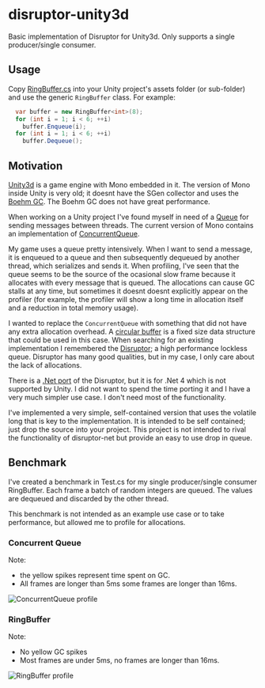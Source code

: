 # disruptor-unity3d
Basic implementation of Disruptor for Unity3d. Only supports a single producer/single consumer.

## Usage

Copy [RingBuffer.cs](https://github.com/dave-hillier/disruptor-unity3d/blob/master/DisruptorUnity3d/Assets/RingBuffer.cs)  into your Unity project's assets folder (or sub-folder) and use the generic `RingBuffer` class.
For example:

```csharp
  var buffer = new RingBuffer<int>(8);
  for (int i = 1; i < 6; ++i)
    buffer.Enqueue(i);
  for (int i = 1; i < 6; ++i)
    buffer.Dequeue();
```

## Motivation

[Unity3d](http://unity3d.com/) is a game engine with Mono embedded in it. The version of Mono inside Unity is very old; it doesnt have the SGen collector and uses the [Boehm GC](http://www.hboehm.info/gc/). The Boehm GC does not have great performance. 

When working on a Unity project I've found myself in need of a [Queue](http://en.wikipedia.org/wiki/Queue_%28abstract_data_type%29) for sending messages between threads. The current version of Mono contains an implementation of [ConcurrentQueue](https://github.com/mono/mono/blob/effa4c07ba850bedbe1ff54b2a5df281c058ebcb/mcs/class/corlib/System.Collections.Concurrent/ConcurrentQueue.cs). 

My game uses a queue pretty intensively. When I want to send a message, it is enqueued to a queue and then subsequently dequeued by another thread, which serializes and sends it. When profiling, I've seen that the queue seems to be the source of the ocasional slow frame because it allocates with every message that is queued. The allocations can cause GC stalls at any time, but sometimes it doesnt doesnt explicitly appear on the profiler (for example, the profiler will show a long time in allocation itself and a reduction in total memory usage). 

I wanted to replace the `ConcurrentQueue` with something that did not have any extra allocation overhead. A [circular buffer](http://en.wikipedia.org/wiki/Circular_buffer) is a fixed size data structure that could be used in this case. When searching for an existing implementation I remembered the [Disruptor](https://lmax-exchange.github.io/disruptor/); a high performance lockless queue. Disruptor has many good qualities, but in my case, I only care about the lack of allocations. 

There is a [.Net port](https://github.com/disruptor-net/Disruptor-net) of the Disruptor, but it is for .Net 4 which is not supported by Unity. I did not want to spend the time porting it and I have a very much simpler use case. I don't need most of the functionality. 

I've implemented a very simple, self-contained version that uses the volatile long that is key to the implementation. It is intended to be self contained; just drop the source into your project. This project is not intended to rival the functionality of disruptor-net but provide an easy to use drop in queue.

## Benchmark

I've created a benchmark in Test.cs for my single producer/single consumer RingBuffer. Each frame a batch of random integers are queued. The values are dequeued and discarded by the other thread. 

This benchmark is not intended as an example use case or to take performance, but allowed me to profile for allocations.


### Concurrent Queue
Note:
* the yellow spikes represent time spent on GC. 
* All frames are longer than 5ms some frames are longer than 16ms. 

![ConcurrentQueue profile](https://raw.githubusercontent.com/dave-hillier/disruptor-unity3d/master/readme-img/ConcurrentQueueProfile.png)

### RingBuffer
Note:
* No yellow GC spikes
* Most frames are under 5ms, no frames are longer than 16ms.

![RingBuffer profile](https://raw.githubusercontent.com/dave-hillier/disruptor-unity3d/master/readme-img/RingBufferProfile.png)

